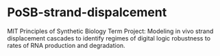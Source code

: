 PoSB-strand-dispalcement
========================

MIT Principles of Synthetic Biology Term Project: Modeling in vivo strand displacement cascades to identify regimes of digital logic robustness to rates of RNA production and degradation.
